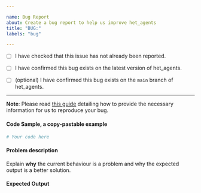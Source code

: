 ```yaml
---

name: Bug Report
about: Create a bug report to help us improve het_agents
title: "BUG:"
labels: "bug"

---
```


- [ ] I have checked that this issue has not already been reported.

- [ ] I have confirmed this bug exists on the latest version of het_agents.

- [ ] (optional) I have confirmed this bug exists on the `main` branch of het_agents.

---

**Note**: Please read [this
guide](https://matthewrocklin.com/blog/work/2018/02/28/minimal-bug-reports) detailing
how to provide the necessary information for us to reproduce your bug.

#### Code Sample, a copy-pastable example

```python
# Your code here
```

#### Problem description

Explain **why** the current behaviour is a problem and why the expected output is a
better solution.

#### Expected Output
